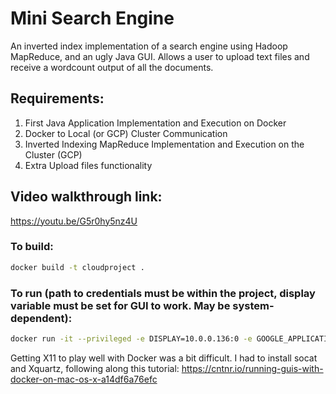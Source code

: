 # Mini Search Engine
An inverted index implementation of a search engine using Hadoop MapReduce, and an ugly Java GUI.
Allows a user to upload text files and receive a wordcount output of all the documents. 

## Requirements:
1. First Java Application Implementation and Execution on Docker
2. Docker to Local (or GCP) Cluster Communication
3. Inverted Indexing MapReduce Implementation and Execution on the Cluster (GCP)
4. Extra Upload files functionality

## Video walkthrough link:
https://youtu.be/G5r0hy5nz4U

### To build:
```bash
docker build -t cloudproject .
```

### To run (path to credentials must be within the project, display variable must be set for GUI to work. May be system-dependent):
```bash
docker run -it --privileged -e DISPLAY=10.0.0.136:0 -e GOOGLE_APPLICATION_CREDENTIALS=/path/to/credentials.json cloudproject mvn package exec:java -D exec.mainClass=com.mycompany.app.App
```

Getting X11 to play well with Docker was a bit difficult. I had to install socat and Xquartz, following along this tutorial: https://cntnr.io/running-guis-with-docker-on-mac-os-x-a14df6a76efc
